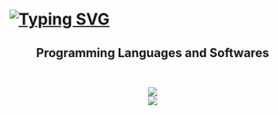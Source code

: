 
<h1>
  <a href="https://git.io/typing-svg"><img src="https://readme-typing-svg.demolab.com?font=Anton&weight=500&size=35&pause=100&color=6AF7B9&background=FF0E0E00&random=true&width=1000&lines=Greetings+and+Welcome+to+my+GitHub+profile+;Feel+free+to+explore." alt="Typing SVG" /></a>
</h1>
<h2 align="center">
  Programming Languages and Softwares
</h2>
<br>
<p align="center">
  <a href="https://skillicons.dev">
    <img src="https://skillicons.dev/icons?i=blender,unity,unreal,cs,cpp," /> <br>
    <img src="https://skillicons.dev/icons?i=html,css,js,mongodb,kotlin,swift, " />
  </a>
</p>


